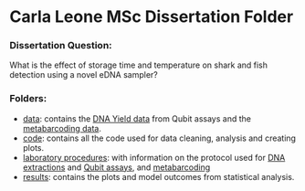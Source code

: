 
# Carla Leone MSc Dissertation Folder
### Dissertation Question:

What is the effect of storage time and temperature on shark and fish detection using a novel eDNA sampler?

### Folders:
- [data](https://github.com/carlaleone/exeter-stats/tree/main/dissertation/data): contains the [DNA Yield data](https://github.com/carlaleone/exeter-stats/blob/main/dissertation/data/qubit_data.xls) from Qubit assays and the [metabarcoding data](https://github.com/carlaleone/exeter-stats/blob/main/dissertation/data/metabarcoding_results.csv).
- [code](https://github.com/carlaleone/exeter-stats/tree/main/dissertation/code): contains all the code used for data cleaning, analysis and creating plots.
- [laboratory procedures](https://github.com/carlaleone/exeter-stats/tree/main/dissertation/laboratory%20procedures): with information on the protocol used for [DNA extractions](https://github.com/carlaleone/exeter-stats/blob/main/dissertation/laboratory%20procedures/Gauze_filter_DNAextraction_2025_LeoneEdits.pdf) and [Qubit assays](https://github.com/carlaleone/exeter-stats/blob/main/dissertation/laboratory%20procedures/QubitProtocol_Kressler2025.pdf), and [metabarcoding](https://github.com/carlaleone/exeter-stats/blob/main/dissertation/laboratory%20procedures/SeqMethodChecklist_11738___11569_MiFish_SOP_Joint_-_bW___GM_plate1_16_06_2025.xlsx)
- [results](https://github.com/carlaleone/exeter-stats/tree/main/dissertation/results): contains the plots and model outcomes from statistical analysis.

